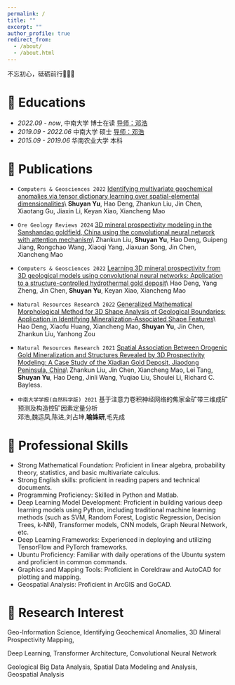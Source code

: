 ```yaml
---
permalink: /
title: ""
excerpt: ""
author_profile: true
redirect_from: 
  - /about/
  - /about.html
---
```


<span class='anchor' id='about-me'></span>

[//]: # (central south university student.🎉🎉🎉)


不忘初心，砥砺前行🎉🎉🎉


[//]: # (If you like the template of this homepage, welcome to star and fork open-sourced template version [AcadHomepage ![]&#40;https://img.shields.io/github/stars/RayeRen/acad-homepage.github.io?style=social&#41;]&#40;https://github.com/RayeRen/acad-homepage.github.io&#41;.)


# 📖 Educations
- *2022.09 - now*,  中南大学 博士在读   [导师：邓浩](https://faculty.csu.edu.cn/denghao1/zh_CN/index.htm)
- *2019.09 - 2022.06*  中南大学 硕士   [导师：邓浩](https://faculty.csu.edu.cn/denghao1/zh_CN/index.htm)
- *2015.09 - 2019.06*  华南农业大学 本科 


# 📝 Publications 

- ``Computers & Geosciences 2022``  [Identifying multivariate geochemical anomalies via tensor dictionary learning over spatial-elemental dimensionalities](https://www.sciencedirect.com/science/article/pii/S009830042200108X)\\
**Shuyan Yu**, Hao Deng, Zhankun Liu, Jin Chen, Xiaotang Gu, Jiaxin Li, Keyan Xiao, Xiancheng Mao


- ``Ore Geology Reviews 2024``  [3D mineral prospectivity modeling in the Sanshandao goldfield, China using the convolutional neural network with attention mechanism](https://doi.org/10.1016/j.oregeorev.2023.105861)\\
Zhankun Liu, **Shuyan Yu**, Hao Deng, Guipeng Jiang, Rongchao Wang, Xiaoqi Yang, Jiaxuan Song, Jin Chen, Xiancheng Mao


- ``Computers & Geosciences 2022``  [Learning 3D mineral prospectivity from 3D geological models using convolutional neural networks: Application to a structure-controlled hydrothermal gold deposit](https://doi.org/10.48550/arXiv.2109.00756)\\
Hao Deng, Yang Zheng, Jin Chen, **Shuyan Yu**, Keyan Xiao, Xiancheng Mao

- ``Natural Resources Research 2022``  [Generalized Mathematical Morphological Method for 3D Shape Analysis of Geological Boundaries: Application in Identifying Mineralization-Associated Shape Features](https://link.springer.com/article/10.1007/s11053-021-09975-6)\\
Hao Deng, Xiaofu Huang, Xiancheng Mao, **Shuyan Yu**, Jin Chen, Zhankun Liu, Yanhong Zou

- ``Natural Resources Research 2021``  [Spatial Association Between Orogenic Gold Mineralization and Structures Revealed by 3D Prospectivity Modeling: A Case Study of the Xiadian Gold Deposit, Jiaodong Peninsula, China](https://doi.org/10.1007/s11053-021-09956-9)\\
Zhankun Liu, Jin Chen, Xiancheng Mao, Lei Tang, **Shuyan Yu**, Hao Deng, Jinli Wang, Yuqiao Liu, Shoulei Li, Richard C. Bayless. 

- ``中南大学学报(自然科学版) 2021``  基于注意力卷积神经网络的焦家金矿带三维成矿预测及构造控矿因素定量分析  
邓浩,魏运凤,陈进,刘占坤,**喻姝研**,毛先成

  

# 🔧 Professional Skills
- Strong Mathematical Foundation: Proficient in linear algebra, probability theory, statistics, and basic multivariate calculus.
- Strong English skills: proficient in reading papers and technical documents.
- Programming Proficiency: Skilled in Python and Matlab.
- Deep Learning Model Development: Proficient in building various deep learning models using Python, including traditional machine learning methods (such as SVM, Random Forest, Logistic Regression, Decision Trees, k-NN), Transformer models, CNN models, Graph Neural Network, etc.
- Deep Learning Frameworks: Experienced in deploying and utilizing TensorFlow and PyTorch frameworks.
- Ubuntu Proficiency: Familiar with daily operations of the Ubuntu system and proficient in common commands.
- Graphics and Mapping Tools: Proficient in Coreldraw and AutoCAD for plotting and mapping.
- Geospatial Analysis: Proficient in ArcGIS and GoCAD.


# 🔬 Research Interest
Geo-Information Science,  Identifying Geochemical Anomalies,  3D Mineral Prospectivity Mapping, 

 Deep Learning,  Transformer Architecture,  Convolutional Neural Network

Geological Big Data Analysis,  Spatial Data Modeling and Analysis,  Geospatial Analysis